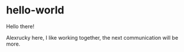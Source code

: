 # hello-world

Hello there!

Alexrucky here, I like working together, the next communication 
will be more.
